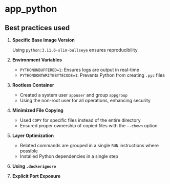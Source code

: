 # app_python

## Best practices used

1. **Specific Base Image Version**

   Using `python:3.11.6-slim-bullseye` ensures reproducibility

2. **Environment Variables**

   - `PYTHONUNBUFFERED=1`: Ensures logs are output in real-time
   - `PYTHONDONTWRITEBYTECODE=1`: Prevents Python from creating `.pyc` files

3. **Rootless Container**

   - Created a system user `appuser` and group `appgroup`
   - Using the non-root user for all operations, enhancing security

4. **Minimized File Copying**

   - Used `COPY` for specific files instead of the entire directory
   - Ensured proper ownership of copied files with the `--chown` option

5. **Layer Optimization**

   - Related commands are grouped in a single `RUN` instructions where possible
   - Installed Python dependencies in a single step

6. **Using `.dockerignore`**

7. **Explicit Port Exposure**
